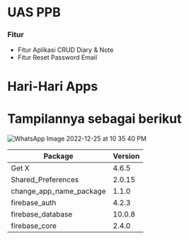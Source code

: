 # UAS PPB
### Fitur

- Fitur Aplikasi CRUD Diary & Note
- Fitur Reset Password Email

# Hari-Hari Apps
# Tampilannya sebagai berikut

![WhatsApp Image 2022-12-25 at 10 35 40 PM](https://user-images.githubusercontent.com/71618052/209475003-152ea60f-25d0-4087-8497-a9aa2456abb5.jpeg)

| Package  | Version |
| ------------- | ------------- |
| Get X  | 4.6.5  |
| Shared_Preferences  | 2.0.15  |
| change_app_name_package  | 1.1.0  |
| firebase_auth  | 4.2.3  |
| firebase_database  | 10.0.8  |
| firebase_core  | 2.4.0  |
